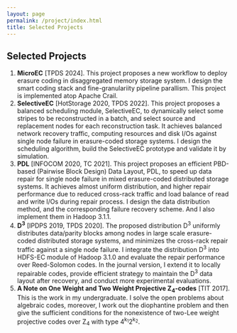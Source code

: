 ```yaml
---
layout: page
permalink: /project/index.html
title: Selected Projects
---
```


Selected Projects
--------------------
1. **MicroEC** [TPDS 2024]. This project proposes a new workflow to deploy erasure coding in disaggregated memory storage system. I design the smart coding stack and fine-granulariity pipeline parallism. This project is implemented atop Apache Crail. 
2. **SelectiveEC** [HotStorage 2020, TPDS 2022]. This project proposes a balanced scheduling module, SelectiveEC, to dynamically select some stripes to be reconstructed in a batch, and select source and replacement nodes for each reconstruction task. It achieves balanced network recovery traffic, computing resources and disk I/Os against single node failure in erasure-coded storage systems. I design the scheduling algorithm, build the SelectiveEC prototype and validate it by simulation. 
3. **PDL** [INFOCOM 2020, TC 2021]. This project proposes an efficient PBD-based (Pairwise Block Design) Data Layout, PDL, to speed up data repair for single node failure in mixed erasure-coded distributed storage systems. It achieves almost uniform distribution, and higher repair performance due to reduced cross-rack traffic and load balance of read and write I/Os during repair process. I design the data distribution method, and the corresponding failure recovery scheme. And I also implement them in Hadoop 3.1.1. 
4. **D<sup>3</sup>** [IPDPS 2019, TPDS 2020]. The proposed distribution D<sup>3</sup> uniformly distributes data/parity blocks among nodes in large scale erasure-coded distributed storage systems, and minimizes the cross-rack repair traffic against a single node failure. I integrate the distribution D<sup>3</sup> into HDFS-EC module of Hadoop 3.1.0 and evaluate the repair performance over Reed-Solomon codes. In the journal version, I extend it to locally repairable codes, provide efficient strategy to maintain the D<sup>3</sup> data layout after recovery, and conduct more experimental evaluations.
5.  **A Note on One Weight and Two Weight Projective Z<sub>4</sub>-codes** [TIT 2017]. This is the work in my undergraduate. I solve the open problems about algebraic codes, moreover, I work out the diophantine problem and then give the sufficient conditions for the nonexistence of two-Lee weight projective codes over Z<sub>4</sub> with type 4<sup>k<sub>1</sub></sup>2<sup>k<sub>2</sub></sup>. 
